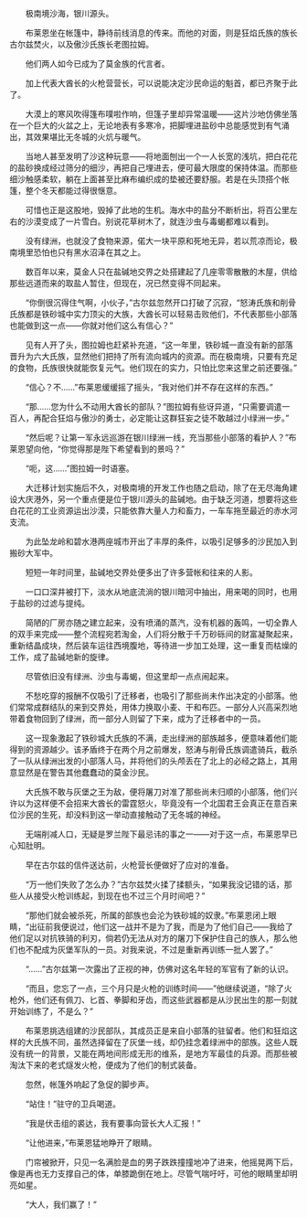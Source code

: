 　　极南境沙海，银川源头。

　　布莱恩坐在帐篷中，静待前线消息的传来。而他的对面，则是狂焰氏族的族长古尔兹焚火，以及傲沙氏族长老图拉姆。

　　他们两人如今已成为了莫金族的代言者。

　　加上代表大酋长的火枪营营长，可以说能决定沙民命运的魁首，都已齐聚于此了。

　　大漠上的寒风吹得篷布噗啦作响，但篷子里却异常温暖——这片沙地仿佛坐落在一个巨大的火盆之上，无论地表有多寒冷，把脚埋进盐砂中总能感觉到有气涌出，其效果堪比无冬城的火炕与暖气。

　　当地人甚至发明了沙这种玩意——将地面刨出一个一人长宽的浅坑，把白花花的盐砂换成经过筛分的细沙，再把自己埋进去，便可最大限度的保持体温。而那些细沙触感柔软，躺在上面甚至比麻布编织成的垫被还要舒服。若是在头顶搭个帐篷，整个冬天都能过得很惬意。

　　可惜也正是这股地，毁掉了此地的生机。海水中的盐分不断析出，将百公里左右的沙漠变成了一片雪白。别说花草树木了，就连沙虫与毒蝎都难以看到。

　　没有绿洲，也就没了食物来源，偌大一块平原和死地无异，若以荒凉而论，极南境里恐怕也只有黑水沼泽在其之上。

　　数百年以来，莫金人只在盐碱地交界之处搭建起了几座零零散散的木屋，供给那些远道而来的取盐人暂住，但现在，况已然变得不同起来。

　　“你倒很沉得住气啊，小伙子，”古尔兹忽然开口打破了沉寂，“怒涛氏族和削骨氏族都是铁砂城中实力顶尖的大族，大酋长可以轻易击败他们，不代表那些小部落也能做到这一点——你就对他们这么有信心？”

　　见有人开了头，图拉姆也赶紧补充道，“这一年里，铁砂城一直没有新的部落晋升为六大氏族，显然他们把持了所有流向城内的资源。而在极南境，只要有充足的食物，氏族很快就能恢复元气。他们现在的实力，只怕比您来这里之前还要强。”

　　“信心？不……”布莱恩缓缓摇了摇头，“我对他们并不存在这样的东西。”

　　“那……您为什么不动用大酋长的部队？”图拉姆有些讶异道，“只需要调遣一百人，再配合狂焰与傲沙的勇士，必定能让这群狂妄之徒不敢越过小绿洲一步。”

　　“然后呢？让第一军永远巡游在银川绿洲一线，充当那些小部落的看护人？”布莱恩望向他，“你觉得那是陛下希望看到的景吗？”

　　“呃，这……”图拉姆一时语塞。

　　大迁移计划实施后不久，对极南境的开发工作也随之启动，除了在无尽海角建设大庆港外，另一个重点便是位于银川源头的盐碱地。由于缺乏河道，想要将这些白花花的工业资源运出沙漠，只能依靠大量人力和畜力，一车车拖至最近的赤水河支流。

　　为此坠龙岭和碧水港两座城市开出了丰厚的条件，以吸引足够多的沙民加入到搬砂大军中。

　　短短一年时间里，盐碱地交界处便多出了许多营帐和往来的人影。

　　一口口深井被打下，淡水从地底流淌的银川暗河中抽出，用来喝的同时，也用于盐砂的过滤与提纯。

　　简陋的厂房亦随之建立起来，没有喷涌的蒸汽，没有机器的轰鸣，一切全靠人的双手来完成——整个流程宛若淘金，人们将分散于千万砂砾间的财富凝聚起来，重新结晶成块，然后装车运往西境腹地，等待进一步加工处理，这一重复而枯燥的工作，成了盐碱地新的旋律。

　　尽管依旧没有绿洲、沙虫与毒蝎，但这里却一点点闹起来。

　　不愁吃穿的报酬不仅吸引了迁移者，也吸引了那些尚未作出决定的小部落。他们常常成群结队的来到交界处，用体力换取小麦、干和布匹。一部分人兴高采烈地带着食物回到了绿洲，而一部分人则留了下来，成为了迁移者中的一员。

　　这一现象激起了铁砂城大氏族的不满，走出绿洲的部族越多，便意味着他们能得到的资源越少。该矛盾终于在两个月之前爆发，怒涛与削骨氏族调遣骑兵，截杀了一队从绿洲出发的小部落人马，并将他们的头颅丢在了北上的必经之路上，其用意显然是在警告其他蠢蠢动的莫金沙民。

　　大氏族不敢与灰堡之王为敌，便将屠刀对准了那些尚未归顺的小部落，他们兴许以为这样便不会招来大酋长的雷霆怒火，毕竟没有一个北国君王会真正在意百来位沙民的生死，却没料到这一举动直接触动了无冬城的神经。

　　无端削减人口，无疑是罗兰陛下最忌讳的事之一——对于这一点，布莱恩早已心知肚明。

　　早在古尔兹的信件送达前，火枪营长便做好了应对的准备。

　　“万一他们失败了怎么办？”古尔兹焚火揉了揉额头，“如果我没记错的话，那些人从接受火枪训练起，到现在也不过三个月时间吧？”

　　“那他们就会被杀死，所属的部族也会沦为铁砂城的奴隶。”布莱恩闭上眼睛，“出征前我便说过，他们这一战并不是为了我，而是为了他们自己——我给了他们足以对抗铁骑的利刃，倘若仍无法从对方的屠刀下保护住自己的族人，那么他们也不配成为灰堡军队的一员。对我来说，不过是重新再训练一批人罢了。”

　　“……”古尔兹第一次露出了正视的神，仿佛对这名年轻的军官有了新的认识。

　　“而且，您忘了一点，三个月只是火枪的训练时间——”他继续说道，“除了火枪外，他们还有佩刀、匕首、拳脚和牙齿，而这些武器都是从沙民出生的那一刻就开始训练了，不是么？”

　　布莱恩挑选组建的沙民部队，其成员正是来自小部落的驻留者。他们和狂焰这样的大氏族不同，虽然选择留在了灰堡一线，却仍挂念着绿洲中的部族。这些人既没有统一的背景，又能在两地间形成无形的维系，是地方军最佳的兵源。而那些被淘汰下来的老式燧发火枪，便成为了他们的制式装备。

　　忽然，帐篷外响起了急促的脚步声。

　　“站住！”驻守的卫兵喝道。

　　“我是伏击组的裘达，我有要事向营长大人汇报！”

　　“让他进来，”布莱恩猛地睁开了眼睛。

　　门帘被掀开，只见一名满脸是血的男子跌跌撞撞地冲了进来，他摇晃两下后，像是再也无力支撑自己的体，单膝跪倒在地上。尽管气喘吁吁，可他的眼睛里却明亮如星。

　　“大人，我们赢了！”

